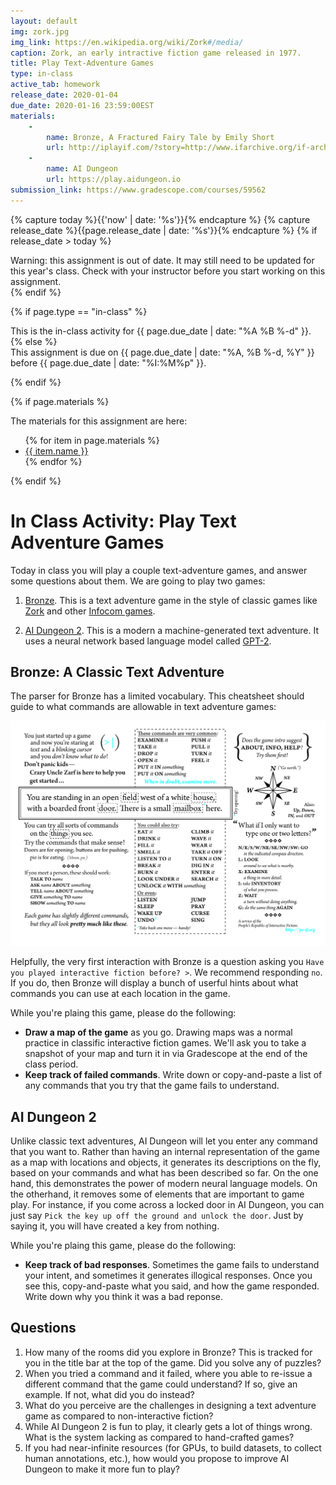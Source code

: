 ```yaml
---
layout: default
img: zork.jpg
img_link: https://en.wikipedia.org/wiki/Zork#/media/
caption: Zork, an early intractive fiction game released in 1977.
title: Play Text-Adventure Games
type: in-class
active_tab: homework
release_date: 2020-01-04
due_date: 2020-01-16 23:59:00EST
materials:
    - 
        name: Bronze, A Fractured Fairy Tale by Emily Short
        url: http://iplayif.com/?story=http://www.ifarchive.org/if-archive/games/zcode/Bronze.zblorb 
    - 
        name: AI Dungeon
        url: https://play.aidungeon.io
submission_link: https://www.gradescope.com/courses/59562
---
```


<!-- Check whether the assignment is ready to release -->
{% capture today %}{{'now' | date: '%s'}}{% endcapture %}
{% capture release_date %}{{page.release_date | date: '%s'}}{% endcapture %}
{% if release_date > today %} 
<div class="alert alert-danger">
Warning: this assignment is out of date.  It may still need to be updated for this year's class.  Check with your instructor before you start working on this assignment.
</div>
{% endif %}
<!-- End of check whether the assignment is up to date -->



{% if page.type == "in-class" %}
<!-- In class activity -->
<div class="alert alert-info">
This is the in-class activity for {{ page.due_date | date: "%A %B %-d" }}.
</div>
{% else %}
<!-- Homework assignment -->
<div class="alert alert-info">
This assignment is due on {{ page.due_date | date: "%A, %B %-d, %Y" }} before {{ page.due_date | date: "%I:%M%p" }}. 
</div>

{% endif %}

{% if page.materials %}
<div class="alert alert-info">
The materials for this assignment are here:
<ul>
{% for item in page.materials %}
<li><a href="{{item.url}}">{{ item.name }}</a></li>
{% endfor %}
</ul>
</div>
{% endif %}



In Class Activity: Play Text Adventure Games
=============================================================

Today in class you will play a couple text-adventure games, and answer some questions about them. We are going to play two games:

1. [Bronze](http://iplayif.com/?story=http://www.ifarchive.org/if-archive/games/zcode/Bronze.zblorb).  This is a text adventure game in the style of classic games like [Zork](http://textadventures.co.uk/games/view/5zyoqrsugeopel3ffhz_vq/zork) and other [Infocom games](https://en.wikipedia.org/wiki/Classic_Text_Adventure_Masterpieces_of_Infocom).  

2. [AI Dungeon 2](https://colab.sandbox.google.com/github/nickwalton/AIDungeon/blob/master/AIDungeon_2.ipynb). This is a modern a machine-generated text adventure.  It uses a neural network based language model called [GPT-2](https://openai.com/blog/better-language-models/).

## Bronze: A Classic Text Adventure

The parser for Bronze has a limited vocabulary.  This cheatsheet should guide to what commands are allowable in text adventure games:

<center>
<img src="play-if-card.png" class="img-responsive"/>
</center>

Helpfully, the very first interaction with Bronze is a question asking you ``Have you played interactive fiction before? >``.  We recommend responding ``no``.  If you do, then Bronze will display a bunch of userful hints about what commands you can use at each location in the game.

While you're plaing this game, please do the following:
* __Draw a map of the game__ as you go.  Drawing maps was a normal practice in classific interactive fiction games.  We'll ask you to take a snapshot of your map and turn it in via Gradescope at the end of the class period.
* __Keep track of failed commands__.  Write down or copy-and-paste a list of any commands that you try that the game fails to understand.


## AI Dungeon 2

Unlike classic text adventures, AI Dungeon will let you enter any command that you want to.  Rather than having an internal representation of the game as a map with locations and objects, it generates its descriptions on the fly, based on your commands and what has been described so far.  On the one hand, this demonstrates the power of modern neural language models.  On the otherhand, it removes some of elements that are important to game play.  For instance, if you come across a locked door in AI Dungeon, you can just say ``Pick the key up off the ground and unlock the door``.  Just by saying it, you will have created a key from nothing.  


While you're plaing this game, please do the following:
* __Keep track of bad responses__.  Sometimes the game fails to understand your intent, and sometimes it generates illogical responses.  Once you see this, copy-and-paste what you said, and how the game responded.  Write down why you think it was a bad reponse.


## Questions
1. How many of the rooms did you explore in Bronze? This is tracked for you in the title bar at the top of the game.  Did you solve any of puzzles?
1. When you tried a command and it failed, where you able to re-issue a different command that the game could understand?  If so, give an example.  If not, what did you do instead?
2. What do you perceive are the challenges in designing a text adventure game as compared to non-interactive fiction?
3. While AI Dungeon 2 is fun to play, it clearly gets a lot of things wrong. What is the system lacking as compared to hand-crafted games?
4. If you had near-infinite resources (for GPUs, to build datasets, to collect human annotations, etc.), how would you propose to improve AI Dungeon to make it more fun to play?



